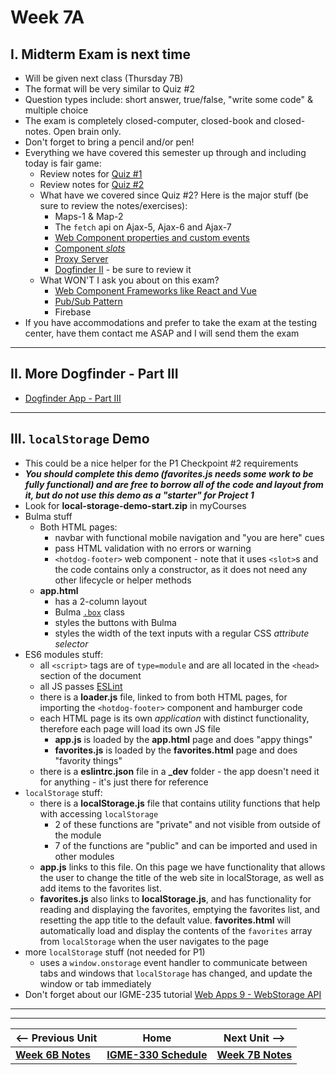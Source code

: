 # Week 7A

## I. Midterm Exam is next time
- Will be given next class (Thursday 7B)
- The format will be very similar to Quiz #2
- Question types include: short answer, true/false, "write some code" & multiple choice
- The exam is completely closed-computer, closed-book and closed-notes.  Open brain only.
- Don't forget to bring a pencil and/or pen!
- Everything we have covered this semester up through and including today is fair game:
  - Review notes for [Quiz #1](./04A.md#i-review-quiz-1)
  - Review notes for [Quiz #2](./06A.md#i-review-quiz-2)
  - What have we covered since Quiz #2? Here is the major stuff (be sure to review the notes/exercises):
    - Maps-1 & Map-2
    - The `fetch` api on Ajax-5, Ajax-6 and Ajax-7
    - [Web Component properties and custom events](./04B.md#iii-web-components)
    - [Component *slots*](./05A.md#iii-finish-up-web-components)
    - [Proxy Server](./06A.md#iii-cors-authentication--proxy-servers)
    - [Dogfinder II](https://github.com/tonethar/IGME-330-Master/blob/master/notes/dogfinder-2.md) - be sure to review it
  - What WON'T I ask you about on this exam?
    - [Web Component Frameworks like React and Vue](./05A.md#iii-finish-up-web-components)
    - [Pub/Sub Pattern](./05A.md#iv-an-alternative-to-custom-events---the-pubsub-pattern)
    - Firebase
- If you have accommodations and prefer to take the exam at the testing center, have them contact me ASAP and I will send them the exam

<hr>

## II. More Dogfinder - Part III
- [Dogfinder App - Part III](https://github.com/tonethar/IGME-330-Master/blob/master/notes/dogfinder-3.md)

<hr>

## III. `localStorage` Demo
- This could be a nice helper for the P1 Checkpoint #2 requirements
- ***You should complete this demo (favorites.js needs some work to be fully functional) and are free to borrow all of the code and layout from it, but do not use this demo as a "starter" for Project 1***
- Look for **local-storage-demo-start.zip** in myCourses
- Bulma stuff
  - Both HTML pages:
    - navbar with functional mobile navigation and "you are here" cues
    - pass HTML validation with no errors or warning
    - `<hotdog-footer>` web component - note that it uses `<slot>`s and the code contains only a constructor, as it does not need any other lifecycle or helper methods
  - **app.html**
    - has a 2-column layout
    - Bulma [`.box`](https://bulma.io/documentation/elements/box/) class
    - styles the buttons with Bulma
    - styles the width of the text inputs with a regular CSS *attribute selector*
- ES6 modules stuff:
  - all `<script>` tags are of `type=module` and are all located in the `<head>` section of the document
  - all JS passes [ESLint](https://eslint.org/demo)
  - there is a **loader.js** file, linked to from both HTML pages,  for importing the `<hotdog-footer>` component and hamburger code
  - each HTML page is its own *application* with distinct functionality, therefore each page will load its own JS file 
    - **app.js** is loaded by the **app.html** page and does "appy things"
    - **favorites.js** is loaded by the **favorites.html** page and does "favority things"
  - there is a **eslintrc.json** file in a **_dev** folder - the app doesn't need it for anything - it's just there for reference 
- `localStorage` stuff:
  - there is a **localStorage.js** file that contains utility functions that help with accessing `localStorage`
    - 2 of these functions are "private" and not visible from outside of the module
    - 7 of the functions are "public" and can be imported and used in other modules
  - **app.js** links to this file. On this page we have functionality that allows the user to change the title of the web site in localStorage, as well as add items to the favorites list.
  - **favorites.js** also links to **localStorage.js**, and has functionality for reading and displaying the favorites, emptying the favorites list, and resetting the app title to the  default value. **favorites.html** will automatically load and display the contents of the `favorites` array from `localStorage` when the user navigates to the page
- more `localStorage` stuff (not needed for P1)
  - uses a `window.onstorage` event handler to communicate between tabs and windows that `localStorage` has changed, and update the window or tab immediately
- Don't forget about our IGME-235 tutorial [Web Apps 9 - WebStorage API](https://github.com/tonethar/IGME-230-Master/blob/master/notes/web-apps-9.md)


<hr><hr>

| <-- Previous Unit | Home | Next Unit -->
| --- | --- | --- 
| [**Week 6B Notes**](06B.md)     |  [**IGME-330 Schedule**](../schedule.md) | [**Week 7B Notes**](07B.md)

